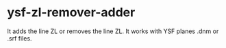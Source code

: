 # ysf-zl-remover-adder
It adds the line ZL or removes the line ZL. It works with YSF planes .dnm or .srf files.
